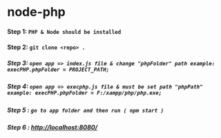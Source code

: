 # node-php

#### Step 1: ` PHP & Node should be installed `
#### Step 2: ` git clone <repo> . ` 
##### Step 3: ` open app => index.js file & change "phpFolder" path example: execPHP.phpFolder = PROJECT_PATH; `
##### Step 4: ` open app => execphp.js file & must be set path "phpPath" example: execPHP.phpFolder = F:/xampp/php/php.exe; `
##### Step 5 : ` go to app folder and then run ( npm start ) `
##### Step 6 : [http://localhost:8080/](http://localhost:8080/)
